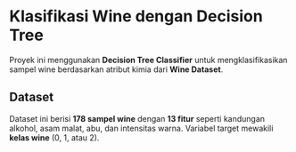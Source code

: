 # Klasifikasi Wine dengan Decision Tree

Proyek ini menggunakan **Decision Tree Classifier** untuk mengklasifikasikan sampel wine berdasarkan atribut kimia dari **Wine Dataset**.

## Dataset

Dataset ini berisi **178 sampel wine** dengan **13 fitur** seperti kandungan alkohol, asam malat, abu, dan intensitas warna. Variabel target mewakili **kelas wine** (0, 1, atau 2).
